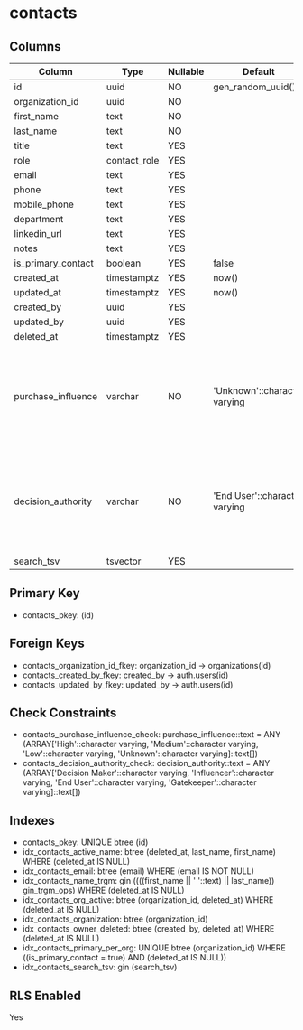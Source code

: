 # contacts

## Columns

| Column | Type | Nullable | Default | Comment |
|--------|------|----------|---------|---------|
| id | uuid | NO | gen_random_uuid() | |
| organization_id | uuid | NO | | |
| first_name | text | NO | | |
| last_name | text | NO | | |
| title | text | YES | | |
| role | contact_role | YES | | |
| email | text | YES | | |
| phone | text | YES | | |
| mobile_phone | text | YES | | |
| department | text | YES | | |
| linkedin_url | text | YES | | |
| notes | text | YES | | |
| is_primary_contact | boolean | YES | false | |
| created_at | timestamptz | YES | now() | |
| updated_at | timestamptz | YES | now() | |
| created_by | uuid | YES | | |
| updated_by | uuid | YES | | |
| deleted_at | timestamptz | YES | | |
| purchase_influence | varchar | NO | 'Unknown'::character varying | Contact influence on purchasing decisions: High, Medium, Low, Unknown |
| decision_authority | varchar | NO | 'End User'::character varying | Contact decision-making authority: Decision Maker, Influencer, End User, Gatekeeper |
| search_tsv | tsvector | YES | | |

## Primary Key
- contacts_pkey: (id)

## Foreign Keys
- contacts_organization_id_fkey: organization_id → organizations(id)
- contacts_created_by_fkey: created_by → auth.users(id)
- contacts_updated_by_fkey: updated_by → auth.users(id)

## Check Constraints
- contacts_purchase_influence_check: purchase_influence::text = ANY (ARRAY['High'::character varying, 'Medium'::character varying, 'Low'::character varying, 'Unknown'::character varying]::text[])
- contacts_decision_authority_check: decision_authority::text = ANY (ARRAY['Decision Maker'::character varying, 'Influencer'::character varying, 'End User'::character varying, 'Gatekeeper'::character varying]::text[])

## Indexes
- contacts_pkey: UNIQUE btree (id)
- idx_contacts_active_name: btree (deleted_at, last_name, first_name) WHERE (deleted_at IS NULL)
- idx_contacts_email: btree (email) WHERE (email IS NOT NULL)
- idx_contacts_name_trgm: gin ((((first_name || ' '::text) || last_name)) gin_trgm_ops) WHERE (deleted_at IS NULL)
- idx_contacts_org_active: btree (organization_id, deleted_at) WHERE (deleted_at IS NULL)
- idx_contacts_organization: btree (organization_id)
- idx_contacts_owner_deleted: btree (created_by, deleted_at) WHERE (deleted_at IS NULL)
- idx_contacts_primary_per_org: UNIQUE btree (organization_id) WHERE ((is_primary_contact = true) AND (deleted_at IS NULL))
- idx_contacts_search_tsv: gin (search_tsv)

## RLS Enabled
Yes
